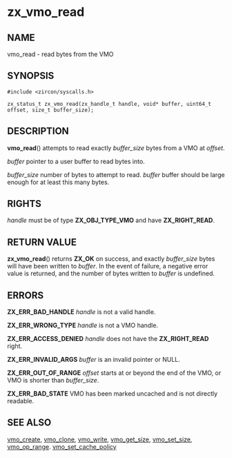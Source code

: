 # zx_vmo_read

## NAME

<!-- Updated by scripts/update-docs-from-abigen, do not edit this section manually. -->

vmo_read - read bytes from the VMO

## SYNOPSIS

```
#include <zircon/syscalls.h>

zx_status_t zx_vmo_read(zx_handle_t handle, void* buffer, uint64_t offset, size_t buffer_size);

```

## DESCRIPTION

**vmo_read**() attempts to read exactly *buffer_size* bytes from a VMO at *offset*.

*buffer* pointer to a user buffer to read bytes into.

*buffer_size* number of bytes to attempt to read. *buffer* buffer should be large
enough for at least this many bytes.

## RIGHTS

<!-- Updated by scripts/update-docs-from-abigen, do not edit this section manually. -->

*handle* must be of type **ZX_OBJ_TYPE_VMO** and have **ZX_RIGHT_READ**.

## RETURN VALUE

**zx_vmo_read**() returns **ZX_OK** on success, and exactly *buffer_size* bytes will
have been written to *buffer*.
In the event of failure, a negative error value is returned, and the number of
bytes written to *buffer* is undefined.

## ERRORS

**ZX_ERR_BAD_HANDLE**  *handle* is not a valid handle.

**ZX_ERR_WRONG_TYPE**  *handle* is not a VMO handle.

**ZX_ERR_ACCESS_DENIED**  *handle* does not have the **ZX_RIGHT_READ** right.

**ZX_ERR_INVALID_ARGS**  *buffer* is an invalid pointer or NULL.

**ZX_ERR_OUT_OF_RANGE**  *offset* starts at or beyond the end of the VMO,
                         or VMO is shorter than *buffer_size*.

**ZX_ERR_BAD_STATE**  VMO has been marked uncached and is not directly readable.

## SEE ALSO

[vmo_create](vmo_create.md),
[vmo_clone](vmo_clone.md),
[vmo_write](vmo_write.md),
[vmo_get_size](vmo_get_size.md),
[vmo_set_size](vmo_set_size.md),
[vmo_op_range](vmo_op_range.md).
[vmo_set_cache_policy](vmo_set_cache_policy.md)
